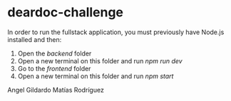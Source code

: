 # deardoc-challenge
In order to run the fullstack application, you must previously have Node.js installed and then:

1. Open the _backend_ folder
2. Open a new terminal on this folder and run _npm run dev_
3. Go to the _frontend_ folder
4. Open a new terminal on this folder and run _npm start_

Angel Gildardo Matías Rodríguez

